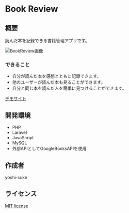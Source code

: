 
# Book Review
## 概要
読んだ本を記録できる書籍管理アプリです。  

![BookReview画像](https://user-images.githubusercontent.com/65019822/107954037-4d49bb80-6fdf-11eb-8614-c32cce3c1b8a.png)

### できること
- 自分が読んだ本を感想とともに記録できます。
- 他のユーザーが読んだ本も見ることができます。
- 自分と同じ本を読んだ人を簡単に見つけることができます。 

[デモサイト](https://book-review-0106.herokuapp.com/)

## 開発環境

- PHP
- Laravel
- JavaScript
- MySQL
- 外部APIとしてGoogleBooksAPIを使用

## 作成者

yoshi-suke

## ライセンス

[MIT license](https://en.wikipedia.org/wiki/MIT_License)

